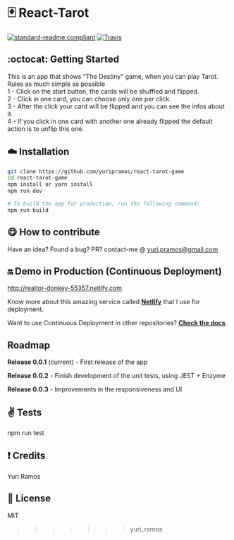 # :black_joker: React-Tarot
[![standard-readme compliant](https://img.shields.io/badge/readme%20style-standard-brightgreen.svg?style=flat-square)](https://github.com/RichardLitt/standard-readme) [![Travis](https://img.shields.io/travis/rust-lang/rust.svg)]()

## :octocat: Getting Started
This is an app that shows "The Destiny" game, when you can play Tarot. Rules as much simple as possible <br/>
1 - Click on the start button, the cards will be shuffled and flipped. <br/>
2 - Click in one card, you can choose only one per click. <br/>
3 - After the click your card will be flipped and you can see the infos about it. <br/>
4 - If you click in one card with another one already flipped the default action is to unflip this one.


## :cloud: Installation


```sh
git clone https://github.com/yuripramos/react-tarot-game
cd react-tarot-game
npm install or yarn install
npm run dev

# To build the app for production, run the following command:
npm run build
```

## :yum: How to contribute
Have an idea? Found a bug? PR? contact-me @ yuri.pramos@gmail.com

## :on: Demo in Production (Continuous Deployment)
http://realtor-donkey-55357.netlify.com

Know more about this amazing service called [**Netlify**](https://www.netlify.com/) that I use for deployment.

Want to use Continuous Deployment in other repositories? [**Check the docs**](https://www.netlify.com/docs/continuous-deployment/).

## Roadmap

**Release 0.0.1** (current) - First release of the app

**Release 0.0.2** - Finish development of the unit tests, using JEST + Enzyme

**Release 0.0.3** - Improvements in the responsiveness and UI


## :v: Tests

npm run test

## :exclamation: Credits

Yuri Ramos

## :scroll: License

MIT
>>>>>>> yuri_ramos
